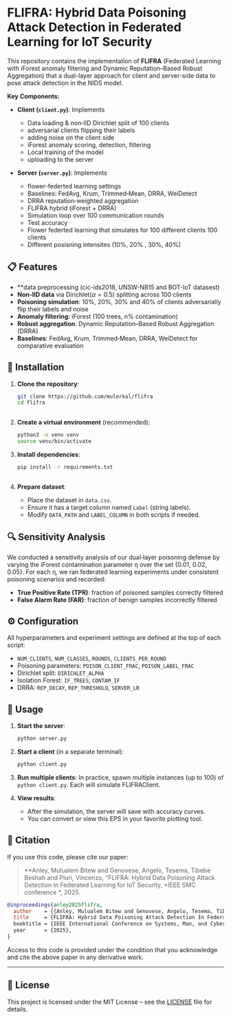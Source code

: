 # FLIFRA: Hybrid Data Poisoning Attack Detection in Federated Learning for IoT Security

This repository contains the implementation of **FLIFRA** (Federated Learning with iForest anomaly filtering and Dynamic Reputation–Based Robust Aggregation) that a dual-layer approach for client and server-side data to pose attack detection in the NIDS model.

**Key Components:**

* **Client (`client.py`)**: Implements

  * Data loading & non‑IID Dirichlet split of 100 clients
  * adversarial clients flipping their labels
  * adding noise on the client side 
  * iForest anomaly scoring, detection, filtering
  * Local training of the model
  * uploading to the server
* **Server (`server.py`)**: Implements
  * flower-federted learning settings 
  * Baselines: FedAvg, Krum, Trimmed‑Mean, DRRA, WeiDetect
  * DRRA reputation‑weighted aggregation
  * FLIFRA hybrid (iForest + DRRA)
  * Simulation loop over 100 communication rounds
  * Test accuracy
  * Flower federted learning that simulates for 100 different clients 100 clients
  * Different posisning intensites (10%, 20% , 30%, 40%)

## 📋 Features

* **data preprocessing (cic-ids2018, UNSW-NB15 and BOT-IoT datasest)
* **Non‑IID data** via Dirichlet($\alpha=0.5$) splitting across 100 clients
* **Poisoning simulation**: 10%, 20%, 30% and 40% of clients adversarially flip their labels and noise
* **Anomaly filtering**: iForest (100 trees, n% contamination)
* **Robust aggregation**: Dynamic Reputation–Based Robust Aggregation (DRRA)
* **Baselines**: FedAvg, Krum, Trimmed‑Mean, DRRA, WeiDetect for comparative evaluation
## 🚀 Installation

1. **Clone the repository**:

   ```bash
   git clone https://github.com/mulerkal/flifra
   cd flifra
  
2. **Create a virtual environment** (recommended):

   ```bash
   python3 -m venv venv
   source venv/bin/activate
   ```

3. **Install dependencies**:

   ```bash
   pip install -r requirements.txt
 

4. **Prepare dataset**:

   * Place the dataset in `data.csv`.
   * Ensure it has a target column named `Label` (string labels).
   * Modify `DATA_PATH` and `LABEL_COLUMN` in both scripts if needed.
  
## 🔍 Sensitivity Analysis

We conducted a sensitivity analysis of our dual‑layer poisoning defense by varying the iForest contamination parameter η over the set {0.01, 0.02, 0.05}. For each η, we ran federated learning experiments under consistent poisoning scenarios and recorded:

* **True Positive Rate (TPR)**: fraction of poisoned samples correctly filtered
* **False Alarm Rate (FAR)**: fraction of benign samples incorrectly filtered


## ⚙️ Configuration

All hyperparameters and experiment settings are defined at the top of each script:

* `NUM_CLIENTS`, `NUM_CLASSES`, `ROUNDS`, `CLIENTS_PER_ROUND`
* Poisoning parameters: `POISON_CLIENT_FRAC`, `POISON_LABEL_FRAC`
* Dirichlet split: `DIRICHLET_ALPHA`
* Isolation Forest: `IF_TREES`, `CONTAM_IF`
* DRRA: `REP_DECAY`, `REP_THRESHOLD`, `SERVER_LR`

## 🎯 Usage

1. **Start the server**:

   ```bash
   python server.py
   ```

2. **Start a client** (in a separate terminal):

   ```bash
   python client.py
   ```

3. **Run multiple clients**: In practice, spawn multiple instances (up to 100) of `python client.py`. Each will simulate FLIFRAClient.

4. **View results**:

   * After the simulation, the server will save with accuracy curves.
   * You can convert or view this EPS in your favorite plotting tool.

## 📖 Citation

If you use this code, please cite our paper:

> **Anley, Mulualem Bitew and Genovese, Angelo, Tesema, Tibebe Beshah and Piuri, Vincenzo, “FLIFRA: Hybrid Data Poisoning Attack Detection
In Federated Learning for IoT Security, *IEEE SMC conference *, 2025.

```bibtex
@inproceedings{anley2025flifra,
  author    = {{Anley, Mulualem Bitew and Genovese, Angelo, Tesema, Tibebe Beshah and Piuri, Vincenzo}},
  title     = {FLIFRA: Hybrid Data Poisoning Attack Detection In Federated Learning for IoT Security,
  booktitle = {IEEE International Conference on Systems, Man, and Cybernetics (SMC)},
  year      = {2025},
}
```

Access to this code is provided under the condition that you acknowledge and cite the above paper in any derivative work.

---

## 📝 License

This project is licensed under the MIT License – see the [LICENSE](LICENSE) file for details.

